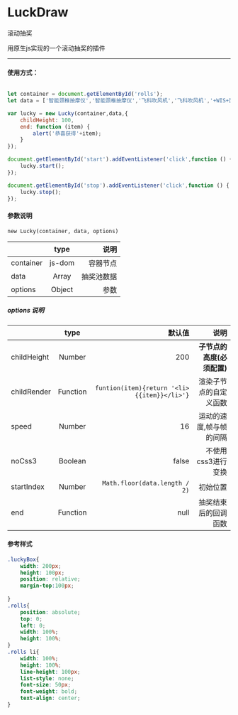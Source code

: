 # LuckDraw
滚动抽奖  

用原生js实现的一个滚动抽奖的插件  

---

#### 使用方式：

``` javascript

let container = document.getElementById('rolls');
let data = ['智能颈椎按摩仪','智能颈椎按摩仪','飞科吹风机','飞科吹风机','+WIS+面膜','小米体脂称','小米体脂称','小米AI音箱','剃须刀','MAC/魅可口红','充电宝','充电宝','智能扫地机器人','天猫精灵'];

var lucky = new Lucky(container,data,{
    childHeight: 100,
    end: function (item) {
        alert('恭喜获得'+item);
    }
});

document.getElementById('start').addEventListener('click',function () {
    lucky.start();
});

document.getElementById('stop').addEventListener('click',function () {
    lucky.stop();
});
```

#### 参数说明
`new Lucky(container, data, options)`

||type|说明
---|:--:|---:
container|js-dom|容器节点
data|Array|抽奖池数据
options|Object|参数

##### options 说明

||type|默认值|说明
---|:--:|---:|---:
childHeight|Number|200|**子节点的高度(必须配置)**
childRender|Function|`funtion(item){return '<li>{{item}}</li>'}`|渲染子节点的自定义函数
speed|Number|16|运动的速度,帧与帧的间隔
noCss3|Boolean|false|不使用css3进行变换
startIndex|Number|`Math.floor(data.length / 2)`|初始位置
end|Function|null|抽奖结束后的回调函数

#### 参考样式
```css
.luckyBox{
    width: 200px;
    height: 100px;
    position: relative;
    margin-top:100px;
    
}
.rolls{
    position: absolute;
    top: 0;
    left: 0;
    width: 100%;
    height: 100%;
}
.rolls li{
    width: 100%;
    height: 100%;
    line-height: 100px;
    list-style: none;
    font-size: 50px;
    font-weight: bold;
    text-align: center;
}
```